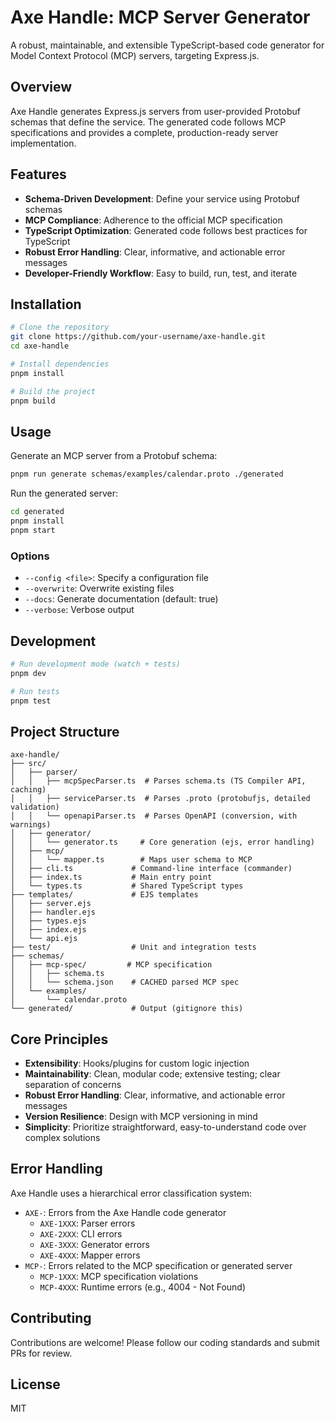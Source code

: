 # Axe Handle: MCP Server Generator

A robust, maintainable, and extensible TypeScript-based code generator for Model Context Protocol (MCP) servers, targeting Express.js.

## Overview

Axe Handle generates Express.js servers from user-provided Protobuf schemas that define the service. The generated code follows MCP specifications and provides a complete, production-ready server implementation.

## Features

- **Schema-Driven Development**: Define your service using Protobuf schemas
- **MCP Compliance**: Adherence to the official MCP specification
- **TypeScript Optimization**: Generated code follows best practices for TypeScript
- **Robust Error Handling**: Clear, informative, and actionable error messages
- **Developer-Friendly Workflow**: Easy to build, run, test, and iterate

## Installation

```bash
# Clone the repository
git clone https://github.com/your-username/axe-handle.git
cd axe-handle

# Install dependencies
pnpm install

# Build the project
pnpm build
```

## Usage

Generate an MCP server from a Protobuf schema:

```bash
pnpm run generate schemas/examples/calendar.proto ./generated
```

Run the generated server:

```bash
cd generated
pnpm install
pnpm start
```

### Options

- `--config <file>`: Specify a configuration file
- `--overwrite`: Overwrite existing files
- `--docs`: Generate documentation (default: true)
- `--verbose`: Verbose output

## Development

```bash
# Run development mode (watch + tests)
pnpm dev

# Run tests
pnpm test
```

## Project Structure

```
axe-handle/
├── src/
│   ├── parser/
│   │   ├── mcpSpecParser.ts  # Parses schema.ts (TS Compiler API, caching)
│   │   ├── serviceParser.ts  # Parses .proto (protobufjs, detailed validation)
│   │   └── openapiParser.ts  # Parses OpenAPI (conversion, with warnings)
│   ├── generator/
│   │   └── generator.ts     # Core generation (ejs, error handling)
│   ├── mcp/
│   │   └── mapper.ts        # Maps user schema to MCP
│   ├── cli.ts             # Command-line interface (commander)
│   ├── index.ts           # Main entry point
│   └── types.ts           # Shared TypeScript types
├── templates/             # EJS templates
│   ├── server.ejs
│   ├── handler.ejs
│   ├── types.ejs
│   ├── index.ejs
│   └── api.ejs
├── test/                  # Unit and integration tests
├── schemas/
│   ├── mcp-spec/         # MCP specification
│   │   ├── schema.ts
│   │   └── schema.json    # CACHED parsed MCP spec
│   └── examples/
│       └── calendar.proto
└── generated/             # Output (gitignore this)
```

## Core Principles

- **Extensibility**: Hooks/plugins for custom logic injection
- **Maintainability**: Clean, modular code; extensive testing; clear separation of concerns
- **Robust Error Handling**: Clear, informative, and actionable error messages
- **Version Resilience**: Design with MCP versioning in mind
- **Simplicity**: Prioritize straightforward, easy-to-understand code over complex solutions

## Error Handling

Axe Handle uses a hierarchical error classification system:

- `AXE-`: Errors from the Axe Handle code generator
  - `AXE-1XXX`: Parser errors
  - `AXE-2XXX`: CLI errors
  - `AXE-3XXX`: Generator errors
  - `AXE-4XXX`: Mapper errors
- `MCP-`: Errors related to the MCP specification or generated server
  - `MCP-1XXX`: MCP specification violations
  - `MCP-4XXX`: Runtime errors (e.g., 4004 - Not Found)

## Contributing

Contributions are welcome! Please follow our coding standards and submit PRs for review.

## License

MIT